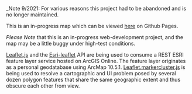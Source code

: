 _Note 9/2021: For various reasons this project had to be abandoned and is no longer maintained. 

This is an in-progress map which can be viewed <a href="https://geojoek.github.io/NECSC_Leaflet_Map/">here</a> on Github Pages.

<em>Please Note</em> that this is an in-progress web-development project, and the map may be a little buggy under high-test conditions.

<a href="http://leafletjs.com/">Leaflet.js</a> and the <a href="https://esri.github.io/esri-leaflet/">Esri-leaflet</a> API are being used to consume a REST ESRI feature layer service hosted on ArcGIS Online. The feature layer originates as a personal geodatabase using ArcMap 10.5.1. <a href="https://github.com/Leaflet/Leaflet.markercluster">Leaflet.markercluster.js</a> is being used to resolve a cartographic and UI problem posed by several dozen polygon features that share the same geographic extent and thus obscure each other from view.
